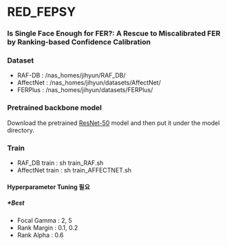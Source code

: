 # RED_FEPSY

### Is Single Face Enough for FER?: A Rescue to Miscalibrated FER by Ranking-based Confidence Calibration
### Dataset
* RAF-DB : /nas_homes/jihyun/RAF_DB/
* AffectNet : /nas_homes/jihyun/datasets/AffectNet/
* FERPlus : /nas_homes/jihyun/datasets/FERPlus/

### Pretrained backbone model

Download the pretrained [ResNet-50](https://drive.google.com/file/d/1yQRdhSnlocOsZA4uT_8VO0-ZeLXF4gKd/view) model and then put it under the model directory.

### Train
* RAF_DB train : sh train_RAF.sh
* AffectNet train : sh train_AFFECTNET.sh

#### Hyperparameter Tuning 필요
##### *Best
  * Focal Gamma : 2, 5
  * Rank Margin : 0.1, 0.2
  * Rank Alpha : 0.6
